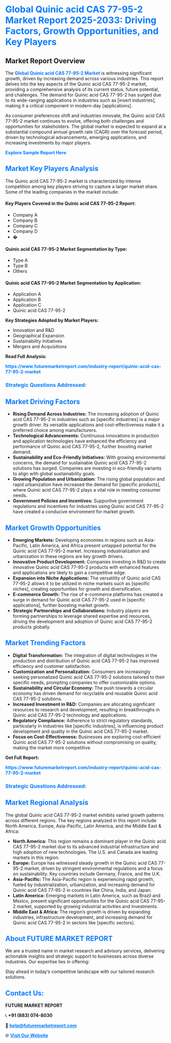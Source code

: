 <h1 style="color: #007BFF;">Global Quinic acid CAS 77-95-2 Market Report 2025-2033: Driving Factors, Growth Opportunities, and Key Players</h1>

<section id="overview">
<h2>Market Report Overview</h2>
<p>The <a href="https://www.futuremarketreport.com/industry-report/quinic-acid-cas-77-95-2-market" style="color: #007BFF; text-decoration: none;"><strong>Global Quinic acid CAS 77-95-2 Market</strong></a> is witnessing significant growth, driven by increasing demand across various industries. This report delves into the key aspects of the Quinic acid CAS 77-95-2 market, providing a comprehensive analysis of its current status, future potential, and challenges. The demand for Quinic acid CAS 77-95-2 has surged due to its wide-ranging applications in industries such as [insert industries], making it a critical component in modern-day [applications].</p>
<p>As consumer preferences shift and industries innovate, the Quinic acid CAS 77-95-2 market continues to evolve, offering both challenges and opportunities for stakeholders. The global market is expected to expand at a substantial compound annual growth rate (CAGR) over the forecast period, driven by technological advancements, emerging applications, and increasing investments by major players.</p>
</section>

<section id="overview">
<p><a href="https://www.futuremarketreport.com/request-sample/reportId=120563" style="color: #007BFF; text-decoration: none;"><strong>Explore Sample Report Here</strong></a></p>
</section>

<section id="key-players">
<h2 style="color: #007BFF;">Market Key Players Analysis</h2>
<p>The Quinic acid CAS 77-95-2 market is characterized by intense competition among key players striving to capture a larger market share. Some of the leading companies in the market include:</p>
<h4>Key Players Covered in the Quinic acid CAS 77-95-2 Report:</h4>
<ul><li>Company A</li><li>Company B</li><li>Company C</li><li>Company D</li><li>�</li></ul>
<h4>Quinic acid CAS 77-95-2 Market Segmentation by Type:</h4>
<ul><li>Type A</li><li>Type B</li><li>Others</li></ul>

<h4>Quinic acid CAS 77-95-2 Market Segmentation by Application:</h4>
<ul><li>Application A</li><li>Application B</li><li>Application C</li><li>Quinic acid CAS 77-95-2</li></ul>
<p><strong>Key Strategies Adopted by Market Players:</strong></p>
<ul>
<li>Innovation and R&D</li>
<li>Geographical Expansion</li>
<li>Sustainability Initiatives</li>
<li>Mergers and Acquisitions</li>
</ul>
</section>

<section>
<p><strong>Read Full Analysis: </strong></p><a href="https://www.futuremarketreport.com/industry-report/quinic-acid-cas-77-95-2-market" style="color: #007BFF; text-decoration: none;"><strong>https://www.futuremarketreport.com/industry-report/quinic-acid-cas-77-95-2-market</strong></a>
<h3 style="color: #007BFF;">Strategic Questions Addressed:</h3>
</section>

<section id="driving-factors">
<h2 style="color: #007BFF;">Market Driving Factors</h2>
<ul>
<li><strong>Rising Demand Across Industries:</strong> The increasing adoption of Quinic acid CAS 77-95-2 in industries such as [specific industries] is a major growth driver. Its versatile applications and cost-effectiveness make it a preferred choice among manufacturers.</li>
<li><strong>Technological Advancements:</strong> Continuous innovations in production and application technologies have enhanced the efficiency and performance of Quinic acid CAS 77-95-2, further boosting market demand.</li>
<li><strong>Sustainability and Eco-Friendly Initiatives:</strong> With growing environmental concerns, the demand for sustainable Quinic acid CAS 77-95-2 solutions has surged. Companies are investing in eco-friendly variants to align with global sustainability goals.</li>
<li><strong>Growing Population and Urbanization:</strong> The rising global population and rapid urbanization have increased the demand for [specific products], where Quinic acid CAS 77-95-2 plays a vital role in meeting consumer needs.</li>
<li><strong>Government Policies and Incentives:</strong> Supportive government regulations and incentives for industries using Quinic acid CAS 77-95-2 have created a conducive environment for market growth.</li>
</ul>
</section>

<section id="growth-opportunities">
<h2 style="color: #007BFF;">Market Growth Opportunities</h2>
<ul>
<li><strong>Emerging Markets:</strong> Developing economies in regions such as Asia-Pacific, Latin America, and Africa present untapped potential for the Quinic acid CAS 77-95-2 market. Increasing industrialization and urbanization in these regions are key growth drivers.</li>
<li><strong>Innovative Product Development:</strong> Companies investing in R&D to create innovative Quinic acid CAS 77-95-2 products with enhanced features and applications are likely to gain a competitive edge.</li>
<li><strong>Expansion into Niche Applications:</strong> The versatility of Quinic acid CAS 77-95-2 allows it to be utilized in niche markets such as [specific niches], creating opportunities for growth and diversification.</li>
<li><strong>E-commerce Growth:</strong> The rise of e-commerce platforms has created a surge in demand for Quinic acid CAS 77-95-2 used in [specific applications], further boosting market growth.</li>
<li><strong>Strategic Partnerships and Collaborations:</strong> Industry players are forming partnerships to leverage shared expertise and resources, driving the development and adoption of Quinic acid CAS 77-95-2 products globally.</li>
</ul>
</section>

<section id="trending-factors">
<h2 style="color: #007BFF;">Market Trending Factors</h2>
<ul>
<li><strong>Digital Transformation:</strong> The integration of digital technologies in the production and distribution of Quinic acid CAS 77-95-2 has improved efficiency and customer satisfaction.</li>
<li><strong>Customization and Personalization:</strong> Consumers are increasingly seeking personalized Quinic acid CAS 77-95-2 solutions tailored to their specific needs, prompting companies to offer customizable options.</li>
<li><strong>Sustainability and Circular Economy:</strong> The push towards a circular economy has driven demand for recyclable and reusable Quinic acid CAS 77-95-2 solutions.</li>
<li><strong>Increased Investment in R&D:</strong> Companies are allocating significant resources to research and development, resulting in breakthroughs in Quinic acid CAS 77-95-2 technology and applications.</li>
<li><strong>Regulatory Compliance:</strong> Adherence to strict regulatory standards, particularly in industries like [specific industries], is influencing product development and quality in the Quinic acid CAS 77-95-2 market.</li>
<li><strong>Focus on Cost-Effectiveness:</strong> Businesses are exploring cost-efficient Quinic acid CAS 77-95-2 solutions without compromising on quality, making the market more competitive.</li>
</ul>
</section>

<section>
<p><strong>Get Full Report: </strong></p><a href="https://www.futuremarketreport.com/industry-report/quinic-acid-cas-77-95-2-market" style="color: #007BFF; text-decoration: none;"><strong>https://www.futuremarketreport.com/industry-report/quinic-acid-cas-77-95-2-market</strong></a>
<h3 style="color: #007BFF;">Strategic Questions Addressed:</h3>
</section>


<section id="regional-analysis">
<h2 style="color: #007BFF;">Market Regional Analysis</h2>
<p>The global Quinic acid CAS 77-95-2 market exhibits varied growth patterns across different regions. The key regions analyzed in this report include North America, Europe, Asia-Pacific, Latin America, and the Middle East & Africa:</p>
<ul>
<li><strong>North America:</strong> This region remains a dominant player in the Quinic acid CAS 77-95-2 market due to its advanced industrial infrastructure and high adoption of new technologies. The U.S. and Canada are leading markets in this region.</li>
<li><strong>Europe:</strong> Europe has witnessed steady growth in the Quinic acid CAS 77-95-2 market, driven by stringent environmental regulations and a focus on sustainability. Key countries include Germany, France, and the U.K.</li>
<li><strong>Asia-Pacific:</strong> The Asia-Pacific region is experiencing rapid growth, fueled by industrialization, urbanization, and increasing demand for Quinic acid CAS 77-95-2 in countries like China, India, and Japan.</li>
<li><strong>Latin America:</strong> Emerging markets in Latin America, such as Brazil and Mexico, present significant opportunities for the Quinic acid CAS 77-95-2 market, supported by growing industrial activities and investments.</li>
<li><strong>Middle East & Africa:</strong> The region’s growth is driven by expanding industries, infrastructure development, and increasing demand for Quinic acid CAS 77-95-2 in sectors like [specific sectors].</li>
</ul>
</section>

<footer>
<h2 style="color: #007BFF;">About FUTURE MARKET REPORT</h2>
<p>We are a trusted name in market research and advisory services, delivering actionable insights and strategic support to businesses across diverse industries. Our expertise lies in offering:</p>

<p>Stay ahead in today’s competitive landscape with our tailored research solutions.</p>

<h2 style="color: #007BFF;">Contact Us:</h2>
<p><strong>FUTURE MARKET REPORT</strong></p>
<p>📞 <strong>+91 (883) 074-8030</strong></p>
<p>📧 <strong><a href="mailto:help@futuremarketreport.com" style="color: #007BFF;">help@futuremarketreport.com</a></strong></p>
<p>🌐 <strong><a href="https://www.futuremarketreport.com/" style="color: #007BFF;">Visit Our Website</a></strong></p>
</footer>